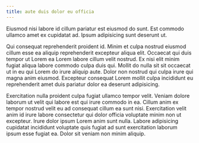 ```yaml
---
title: aute duis dolor eu officia
---
```


Eiusmod nisi labore id cillum pariatur est eiusmod do sunt. Est commodo ullamco amet ex cupidatat ad. Ipsum adipisicing sunt deserunt ut.

Qui consequat reprehenderit proident id. Minim et culpa nostrud eiusmod cillum esse ea aliquip reprehenderit excepteur aliqua elit. Occaecat qui duis tempor ut Lorem ea Lorem labore cillum velit nostrud. Ex nisi elit minim fugiat aliqua labore commodo culpa duis qui. Mollit do nulla sit sit occaecat ut in eu qui Lorem do irure aliquip aute. Dolor non nostrud qui culpa irure qui magna anim eiusmod. Excepteur consequat Lorem mollit culpa incididunt eu reprehenderit amet duis pariatur dolor ea deserunt adipisicing.

Exercitation nulla proident culpa fugiat ullamco tempor velit. Veniam dolore laborum ut velit qui labore est qui irure commodo in ea. Cillum anim ex tempor nostrud velit eu ad consequat cillum ea sunt nisi. Exercitation velit anim id irure labore consectetur qui dolor officia voluptate minim non ut excepteur. Irure dolor ipsum Lorem anim sunt nulla. Labore adipisicing cupidatat incididunt voluptate quis fugiat ad sunt exercitation laborum ipsum esse fugiat ea. Dolor sit veniam non minim aliquip.